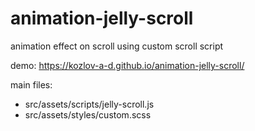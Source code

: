 # animation-jelly-scroll
animation effect on scroll using custom scroll script

demo: https://kozlov-a-d.github.io/animation-jelly-scroll/

main files:
- src/assets/scripts/jelly-scroll.js
- src/assets/styles/custom.scss


